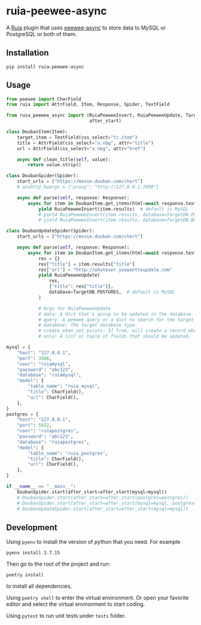 # ruia-peewee-async

A [Ruia](https://github.com/howie6879/ruia) plugin that uses [peewee-async](https://github.com/05bit/peewee-async) to store data to MySQL or PostgreSQL or both of them.


## Installation

```shell
pip install ruia-peewee-async
```

## Usage


```python
from peewee import CharField
from ruia import AttrField, Item, Response, Spider, TextField

from ruia_peewee_async import (RuiaPeeweeInsert, RuiaPeeweeUpdate, TargetDB,
                               after_start)

class DoubanItem(Item):
    target_item = TextField(css_select="tr.item")
    title = AttrField(css_select="a.nbg", attr="title")
    url = AttrField(css_select="a.nbg", attr="href")

    async def clean_title(self, value):
        return value.strip()

class DoubanSpider(Spider):
    start_urls = ["https://movie.douban.com/chart"]
    # aiohttp_kwargs = {"proxy": "http://127.0.0.1:7890"}

    async def parse(self, response: Response):
        async for item in DoubanItem.get_items(html=await response.text()):
            yield RuiaPeeweeInsert(item.results)  # default is MySQL
            # yield RuiaPeeweeInsert(item.results, database=TargetDB.POSTGRES) # save to Postgresql
            # yield RuiaPeeweeInsert(item.results, database=TargetDB.BOTH) # save to both MySQL and Postgresql

class DoubanUpdateSpider(Spider):
    start_urls = ["https://movie.douban.com/chart"]

    async def parse(self, response: Response):
        async for item in DoubanItem.get_items(html=await response.text()):
            res = {}
            res["title"] = item.results["title"]
            res["url"] = "http://whatever.youwanttoupdate.com"
            yield RuiaPeeweeUpdate(
                res,
                {"title": res["title"]},
                database=TargetDB.POSTGRES,  # default is MySQL
            )

            # Args for RuiaPeeweeUpdate
            # data: A dict that's going to be updated in the database.
            # query: A peewee query or a dict to search for the target data in database.
            # database: The target database type.
            # create_when_not_exists: If True, will create a record when data not exists. Default is True.
            # only: A list or tuple of fields that should be updated.

mysql = {
    "host": "127.0.0.1",
    "port": 3306,
    "user": "ruiamysql",
    "password": "abc123",
    "database": "ruiamysql",
    "model": {
        "table_name": "ruia_mysql",
        "title": CharField(),
        "url": CharField(),
    },
}
postgres = {
    "host": "127.0.0.1",
    "port": 5432,
    "user": "ruiapostgres",
    "password": "abc123",
    "database": "ruiapostgres",
    "model": {
        "table_name": "ruia_postgres",
        "title": CharField(),
        "url": CharField(),
    },
}

if __name__ == "__main__":
    DoubanSpider.start(after_start=after_start(mysql=mysql))
    # DoubanSpider.start(after_start=after_start(postgres=postgres))
    # DoubanSpider.start(after_start=after_start(mysql=mysql, postgres=postgres))
    # DoubanUpdateSpider.start(after_start=after_start(mysql=mysql))
```

## Development
Using `pyenv` to install the version of python that you need.
For example
```shell
pyenv install 3.7.15
```
Then go to the root of the project and run:
```shell
poetry install
```
to install all dependencies.

Using `poetry shell` to enter the virtual environment. Or open your favorite editor and select the virtual environment to start coding.

Using `pytest` to run unit tests under `tests` folder.
